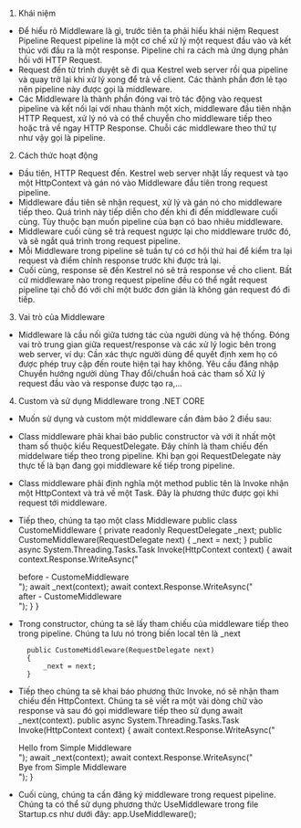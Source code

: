 1. Khái niệm
- Để hiểu rõ Middleware là gì, trước tiên ta phải hiểu khái niệm Request Pipeline Request pipeline là một cơ chế xử lý một request đầu vào và kết thúc với đầu ra là một response. Pipeline chỉ ra cách mà ứng dụng phản hồi với HTTP Request.
- Request đến từ trình duyệt sẽ đi qua Kestrel web server rồi qua pipeline và quay trở lại khi xử lý xong để trả về client. Các thành phần đơn lẻ tạo nên pipeline này được gọi là middleware.
- Các Middleware là thành phần đóng vai trò tác động vào request pipeline và kết nối lại với nhau thành một xích, middleware đầu tiên nhận HTTP Request, xử lý nó và có thể chuyển cho middleware tiếp theo hoặc trả về ngay HTTP Response. Chuỗi các middleware theo thứ tự như vậy gọi là pipeline.
2. Cách thức hoạt động
- Đầu tiên, HTTP Request đến. Kestrel web server nhặt lấy request và tạo một HttpContext và gán nó vào Middleware đầu tiên trong request pipeline.
- Middleware đầu tiên sẽ nhận request, xử lý và gán nó cho middleware tiếp theo. Quá trình này tiếp diễn cho đến khi đi đến middleware cuối cùng. Tùy thuộc bạn muốn pipeline của bạn có bao nhiêu middleware.
- Middleware cuối cùng sẽ trả request ngược lại cho middleware trước đó, và sẽ ngắt quá trình trong request pipeline.
- Mỗi Middleware trong pipeline sẽ tuần tự có cơ hội thứ hai để kiểm tra lại request và điểm chỉnh response trước khi được trả lại.
- Cuối cùng, response sẽ đến Kestrel nó sẽ trả response về cho client. Bất cứ middleware nào trong request pipeline đều có thể ngắt request pipeline tại chỗ đó với chỉ một bước đơn giản là không gán request đó đi tiếp.
3. Vai trò của Middleware
- Middleware là cầu nối giữa tương tác của người dùng và hệ thống. Đóng vai trò trung gian giữa request/response và các xử lý logic bên trong web server, ví dụ:
    Cần xác thực người dùng để quyết định xem họ có được phép truy cập đến route hiện tại hay không.
    Yêu cầu đăng nhập
    Chuyển hướng người dùng
    Thay đổi/chuẩn hoá các tham số
    Xử lý request đầu vào và response được tạo ra,...
4. Custom và sử dụng Middleware trong .NET CORE
- Muốn sử dụng và custom một middleware cần đảm bảo 2 điều sau:
- Class middleware phải khai báo public constructor và với ít nhất một tham số thuộc kiểu RequestDelegate. Đây chính là tham chiếu đến middelware tiếp theo trong pipeline. Khi bạn gọi RequestDelegate này thực tế là bạn đang gọi middleware kế tiếp trong pipeline.
- Class middleware phải định nghĩa một method public tên là Invoke nhận một HttpContext và trả về một Task. Đây là phương thức được gọi khi request tới middleware.
- Tiếp theo, chúng ta tạo một class Middleware
public class CustomeMiddleware
    {
        private readonly RequestDelegate _next;
        public CustomeMiddleware(RequestDelegate next)
        {
            _next = next;
        }
        public async System.Threading.Tasks.Task Invoke(HttpContext context)
        {
            await context.Response.WriteAsync("<div> before - CustomeMiddleware </div>");
            await _next(context);
            await context.Response.WriteAsync("<div> after - CustomeMiddleware </div>");
        }
    }
- Trong constructor, chúng ta sẽ lấy tham chiếu của middleware tiếp theo trong pipeline. Chúng ta lưu nó trong biến local tên là _next

        public CustomeMiddleware(RequestDelegate next)
        {
            _next = next;
        }
- Tiếp theo chúng ta sẽ khai báo phương thức Invoke, nó sẽ nhận tham chiếu đến HttpContext. Chúng ta sẽ viết ra một vài dòng chữ vào response và sau đó gọi middleware tiếp theo sử dụng await _next(context).
        public async System.Threading.Tasks.Task Invoke(HttpContext context)
        {
            await context.Response.WriteAsync("<div> Hello from Simple Middleware </div>");
            await _next(context);
            await context.Response.WriteAsync("<div> Bye from Simple Middleware </div>");
        }

- Cuối cùng, chúng ta cần đăng ký middleware trong request pipeline. Chúng ta có thể sử dụng phương thức UseMiddleware trong file Startup.cs như dưới đây:
        app.UseMiddleware<SimpleMiddleware>();